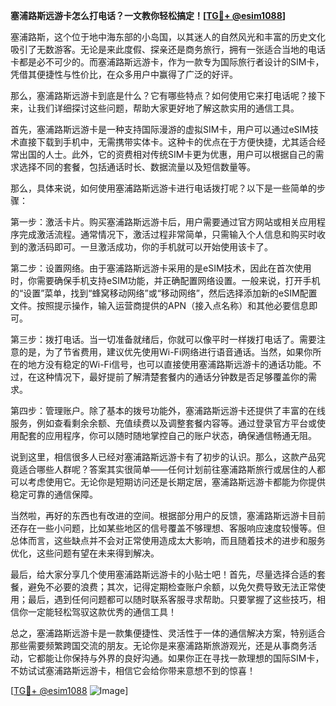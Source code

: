 **塞浦路斯远游卡怎么打电话？一文教你轻松搞定！[[TG💪+ @esim1088](https://t.me/s/esim1088)]**

塞浦路斯，这个位于地中海东部的小岛国，以其迷人的自然风光和丰富的历史文化吸引了无数游客。无论是来此度假、探亲还是商务旅行，拥有一张适合当地的电话卡都是必不可少的。而塞浦路斯远游卡，作为一款专为国际旅行者设计的SIM卡，凭借其便捷性与性价比，在众多用户中赢得了广泛的好评。

那么，塞浦路斯远游卡到底是什么？它有哪些特点？如何使用它来打电话呢？接下来，让我们详细探讨这些问题，帮助大家更好地了解这款实用的通信工具。

首先，塞浦路斯远游卡是一种支持国际漫游的虚拟SIM卡，用户可以通过eSIM技术直接下载到手机中，无需携带实体卡。这种卡的优点在于方便快捷，尤其适合经常出国的人士。此外，它的资费相对传统SIM卡更为优惠，用户可以根据自己的需求选择不同的套餐，包括通话时长、数据流量以及短信数量等。

那么，具体来说，如何使用塞浦路斯远游卡进行电话拨打呢？以下是一些简单的步骤：

第一步：激活卡片。购买塞浦路斯远游卡后，用户需要通过官方网站或相关应用程序完成激活流程。通常情况下，激活过程非常简单，只需输入个人信息和购买时收到的激活码即可。一旦激活成功，你的手机就可以开始使用该卡了。

第二步：设置网络。由于塞浦路斯远游卡采用的是eSIM技术，因此在首次使用时，你需要确保手机支持eSIM功能，并正确配置网络设置。一般来说，打开手机的“设置”菜单，找到“蜂窝移动网络”或“移动网络”，然后选择添加新的eSIM配置文件。按照提示操作，输入运营商提供的APN（接入点名称）和其他必要信息即可。

第三步：拨打电话。当一切准备就绪后，你就可以像平时一样拨打电话了。需要注意的是，为了节省费用，建议优先使用Wi-Fi网络进行语音通话。当然，如果你所在的地方没有稳定的Wi-Fi信号，也可以直接使用塞浦路斯远游卡的通话功能。不过，在这种情况下，最好提前了解清楚套餐内的通话分钟数是否足够覆盖你的需求。

第四步：管理账户。除了基本的拨号功能外，塞浦路斯远游卡还提供了丰富的在线服务，例如查看剩余余额、充值续费以及调整套餐内容等。通过登录官方平台或使用配套的应用程序，你可以随时随地掌控自己的账户状态，确保通信畅通无阻。

说到这里，相信很多人已经对塞浦路斯远游卡有了初步的认识。那么，这款产品究竟适合哪些人群呢？答案其实很简单——任何计划前往塞浦路斯旅行或居住的人都可以考虑使用它。无论你是短期访问还是长期定居，塞浦路斯远游卡都能为你提供稳定可靠的通信保障。

当然啦，再好的东西也有改进的空间。根据部分用户的反馈，塞浦路斯远游卡目前还存在一些小问题，比如某些地区的信号覆盖不够理想、客服响应速度较慢等。但总体而言，这些缺点并不会对正常使用造成太大影响，而且随着技术的进步和服务优化，这些问题有望在未来得到解决。

最后，给大家分享几个使用塞浦路斯远游卡的小贴士吧！首先，尽量选择合适的套餐，避免不必要的浪费；其次，记得定期检查账户余额，以免欠费导致无法正常使用；最后，遇到任何问题都可以随时联系客服寻求帮助。只要掌握了这些技巧，相信你一定能轻松驾驭这款优秀的通信工具！

总之，塞浦路斯远游卡是一款集便捷性、灵活性于一体的通信解决方案，特别适合那些需要频繁跨国交流的朋友。无论你是来塞浦路斯旅游观光，还是从事商务活动，它都能让你保持与外界的良好沟通。如果你正在寻找一款理想的国际SIM卡，不妨试试塞浦路斯远游卡，相信它会给你带来意想不到的惊喜！

[[TG💪+ @esim1088](https://t.me/s/esim1088) ![Image](https://i.postimg.cc/4NQfJmqS/Snipaste-2025-05-13-00-14-12.png)]